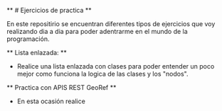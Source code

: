 ** # Ejercicios de practica **

En este repositirio se encuentran diferentes tipos de ejercicios que voy realizando dia a dia para poder adentrarme en el mundo de la programación.

** Lista enlazada: **
- Realice una lista enlazada con clases para poder entender un poco mejor como funciona la logica de las clases y los "nodos".

** Practica con APIS REST GeoRef **
- En esta ocasión realice 

